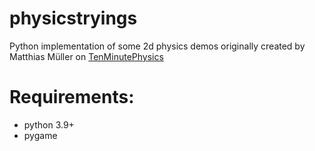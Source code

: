 # physicstryings
Python implementation of some 2d physics demos originally created by Matthias Müller on <a href = "https://matthias-research.github.io/pages/tenMinutePhysics/index.html">
TenMinutePhysics </a>
    <h1>  Requirements: </h1>
    <ul>
  <li>python 3.9+</li>
  <li>pygame</li>
 
</ul>
